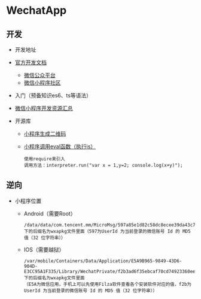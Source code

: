 # WechatApp

## 开发

+ 开发地址
  
+ [官方开发文档](https://developers.weixin.qq.com/miniprogram/dev/framework/)
  + [微信公众平台](https://mp.weixin.qq.com/)
  + [微信小程序社区](https://wxopen.club/)
  
+ 入门（预备知识es6、ts等语法）

+ [微信小程序开发资源汇总](https://github.com/justjavac/awesome-wechat-weapp#%E7%9B%AE%E5%BD%95)

+ 开源库
  
  + [小程序生成二维码](https://github.com/tomfriwel/weapp-qrcode)
  
  + [小程序调用eval函数（执行js）](https://github.com/bramblex/jsjs)
  
    ```
    使用require来引入    
    调用方法：interpreter.run("var x = 1,y=2; console.log(x+y)");
    ```
  
    

## 逆向

+ 小程序位置
  
  + Android（需要Root）
  
    ```
    /data/data/com.tencent.mm/MicroMsg/597a85e1d82c58dc8ecee39da43c72c7/appbrand/pkg
    下的后缀名为wxapkg文件里面（597为UserId 为当前登录的微信账号 Id 的 MD5 值（32 位字符串））
    ```
  
  + IOS（需要越狱）
  
    ```
    /var/mobile/Containers/Data/Application/E5A9B965-9849-43D6-904D-E3CC95A1F335/Library/WechatPrivate/f2b3ad6f35ebcaf70cd74923360eec53/WeApp/LocalCache/release/wx8a3e212c013104b6下的后缀名为wxapkg文件里面
    （E5A为微信应用，手机上可以先使用Filza软件查看各个安装软件对应的值，f2b为UserId 为当前登录的微信账号 Id 的 MD5 值（32 位字符串））
    ```
  
    